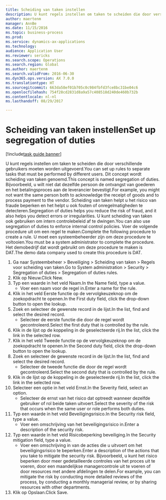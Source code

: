 ```yaml
--- 
title: Scheiding van taken instellen
description: U kunt regels instellen om taken te scheiden die door verschillende gebruikers moeten worden uitgevoerd.
author: maertenm
manager: AnnBe
ms.date: 11/15/2016
ms.topic: business-process
ms.prod: 
ms.service: dynamics-ax-applications
ms.technology: 
audience: Application User
ms.reviewer: sericks
ms.search.scope: Operations
ms.search.region: Global
ms.author: maertenm
ms.search.validFrom: 2016-06-30
ms.dyn365.ops.version: AX 7.0.0
ms.translationtype: HT
ms.sourcegitcommit: 663da58ef01b705c0c984fbfd3fce8bc31be04c6
ms.openlocfilehash: 754f28cd2831d8a9a57c408518d240de460b732b
ms.contentlocale: nl-nl
ms.lasthandoff: 08/29/2017

---
```

# <a name="set-up-segregation-of-duties"></a><span data-ttu-id="17263-103">Scheiding van taken instellen</span><span class="sxs-lookup"><span data-stu-id="17263-103">Set up segregation of duties</span></span>

[!include[task guide banner](../../includes/task-guide-banner.md)]

<span data-ttu-id="17263-104">U kunt regels instellen om taken te scheiden die door verschillende gebruikers moeten worden uitgevoerd.</span><span class="sxs-lookup"><span data-stu-id="17263-104">You can set up rules to separate tasks that must be performed by different users.</span></span> <span data-ttu-id="17263-105">Dit concept wordt scheiding van taken genoemd.</span><span class="sxs-lookup"><span data-stu-id="17263-105">This concept is named segregation of duties.</span></span> <span data-ttu-id="17263-106">Bijvoorbeeld, u wilt niet dat dezelfde persoon de ontvangst van goederen en het betalingsproces aan de leverancier bevestigt.</span><span class="sxs-lookup"><span data-stu-id="17263-106">For example, you might not want the same person both to acknowledge the receipt of goods and to process payment to the vendor.</span></span> <span data-ttu-id="17263-107">Scheiding van taken helpt u het risico van fraude beperken en het helpt u ook fouten of onregelmatigheden te detecteren.</span><span class="sxs-lookup"><span data-stu-id="17263-107">Segregation of duties helps you reduce the risk of fraud, and it also helps you detect errors or irregularities.</span></span> <span data-ttu-id="17263-108">U kunt scheiding van taken ook gebruiken om intern controlebeleid af te dwingen.</span><span class="sxs-lookup"><span data-stu-id="17263-108">You can also use segregation of duties to enforce internal control policies.</span></span> <span data-ttu-id="17263-109">Voer de volgende procedure uit om een regel te maken.</span><span class="sxs-lookup"><span data-stu-id="17263-109">Complete the following procedure to create a rule.</span></span> <span data-ttu-id="17263-110">U moet een systeembeheerder zijn om deze procedure te voltooien.</span><span class="sxs-lookup"><span data-stu-id="17263-110">You must be a system administrator to complete the procedure.</span></span> <span data-ttu-id="17263-111">Het demobedrijf dat wordt gebruikt om deze procedure te maken is DAT.</span><span class="sxs-lookup"><span data-stu-id="17263-111">The demo data company used to create this procedure is DAT.</span></span> 

1. <span data-ttu-id="17263-112">Ga naar Systeembeheer > Beveiliging > Scheiding van taken > Regels voor scheiding van taken.</span><span class="sxs-lookup"><span data-stu-id="17263-112">Go to System administration > Security > Segregation of duties > Segregation of duties rules.</span></span>
2. <span data-ttu-id="17263-113">Klik op Nieuw.</span><span class="sxs-lookup"><span data-stu-id="17263-113">Click New.</span></span>
3. <span data-ttu-id="17263-114">Typ een waarde in het veld Naam.</span><span class="sxs-lookup"><span data-stu-id="17263-114">In the Name field, type a value.</span></span>
    * <span data-ttu-id="17263-115">Voer een naam voor de regel in.</span><span class="sxs-lookup"><span data-stu-id="17263-115">Enter a name for the rule.</span></span>  
4. <span data-ttu-id="17263-116">Klik in het veld Eerste functie op de vervolgkeuzeknop om de zoekopdracht te openen.</span><span class="sxs-lookup"><span data-stu-id="17263-116">In the First duty field, click the drop-down button to open the lookup.</span></span>
5. <span data-ttu-id="17263-117">Zoek en selecteer de gewenste record in de lijst.</span><span class="sxs-lookup"><span data-stu-id="17263-117">In the list, find and select the desired record.</span></span>
    * <span data-ttu-id="17263-118">Selecteer de eerste functie die door de regel wordt gecontroleerd.</span><span class="sxs-lookup"><span data-stu-id="17263-118">Select the first duty that is controlled by the rule.</span></span>  
6. <span data-ttu-id="17263-119">Klik in de lijst op de koppeling in de geselecteerde rij.</span><span class="sxs-lookup"><span data-stu-id="17263-119">In the list, click the link in the selected row.</span></span>
7. <span data-ttu-id="17263-120">Klik in het veld Tweede functie op de vervolgkeuzeknop om de zoekopdracht te openen.</span><span class="sxs-lookup"><span data-stu-id="17263-120">In the Second duty field, click the drop-down button to open the lookup.</span></span>
8. <span data-ttu-id="17263-121">Zoek en selecteer de gewenste record in de lijst.</span><span class="sxs-lookup"><span data-stu-id="17263-121">In the list, find and select the desired record.</span></span>
    * <span data-ttu-id="17263-122">Selecteer de tweede functie die door de regel wordt gecontroleerd.</span><span class="sxs-lookup"><span data-stu-id="17263-122">Select the second duty that is controlled by the rule.</span></span>  
9. <span data-ttu-id="17263-123">Klik in de lijst op de koppeling in de geselecteerde rij.</span><span class="sxs-lookup"><span data-stu-id="17263-123">In the list, click the link in the selected row.</span></span>
10. <span data-ttu-id="17263-124">Selecteer een optie in het veld Ernst.</span><span class="sxs-lookup"><span data-stu-id="17263-124">In the Severity field, select an option.</span></span>
    * <span data-ttu-id="17263-125">Selecteer de ernst van het risico dat optreedt wanneer dezelfde gebruiker of rol beide taken uitvoert.</span><span class="sxs-lookup"><span data-stu-id="17263-125">Select the severity of the risk that occurs when the same user or role performs both duties.</span></span>  
11. <span data-ttu-id="17263-126">Typ een waarde in het veld Beveiligingsrisico.</span><span class="sxs-lookup"><span data-stu-id="17263-126">In the Security risk field, type a value.</span></span>
    * <span data-ttu-id="17263-127">Voer een omschrijving van het beveiligingsrisico in.</span><span class="sxs-lookup"><span data-stu-id="17263-127">Enter a description of the security risk.</span></span>  
12. <span data-ttu-id="17263-128">Typ een waarde in het veld Risicobeperking beveiliging.</span><span class="sxs-lookup"><span data-stu-id="17263-128">In the Security mitigation field, type a value.</span></span>
    * <span data-ttu-id="17263-129">Voer een omschrijving in van de acties die u uitvoert om het beveiligingsrisico te beperken.</span><span class="sxs-lookup"><span data-stu-id="17263-129">Enter a description of the actions that you take to mitigate the security risk.</span></span> <span data-ttu-id="17263-130">Bijvoorbeeld, u kunt het risico beperken door meer gedetailleerde controles van het proces uit te voeren, door een maandelijkse managercontrole uit te voeren of door resources met andere afdelingen te delen.</span><span class="sxs-lookup"><span data-stu-id="17263-130">For example, you can mitigate the risk by conducting more detailed reviews of the process, by conducting a monthly managerial review, or by sharing resources with other departments.</span></span>  
13. <span data-ttu-id="17263-131">Klik op Opslaan.</span><span class="sxs-lookup"><span data-stu-id="17263-131">Click Save.</span></span>


